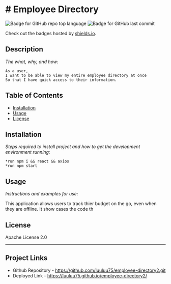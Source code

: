 # # Employee Directory
   ![Badge for GitHub repo top language](https://img.shields.io/github/languages/top/luuluu75/employee-directory2?style=flat&logo=appveyor) ![Badge for GitHub last commit](https://img.shields.io/github/last-commit/luuluu75/employee-directory2?style=flat&logo=appveyor)
   
   Check out the badges hosted by [shields.io](https://shields.io/).
   
   
   ## Description 
   
   *The what, why, and how:* 
   
    As a user, 
    I want to be able to view my entire employee directory at once 
    So that I have quick access to their information.

   ## Table of Contents
   * [Installation](#installation)
   * [Usage](#usage)
   * [License](#license)
   
   ## Installation
   
   *Steps required to install project and how to get the development environment running:*
   
    *run npm i && react && axios 
    *run npm start
   
   ## Usage 
   
   *Instructions and examples for use:*
   
   This application allows users to track thier budget on the go, even when they are offline. It show cases the code th
   
   ## License
   
   Apache License 2.0
   
   ---
   
   ## Project Links

   * Github Repository - https://github.com/luuluu75/employee-directory2.git
   * Deployed Link -  https://luuluu75.github.io/employee-directory2/
